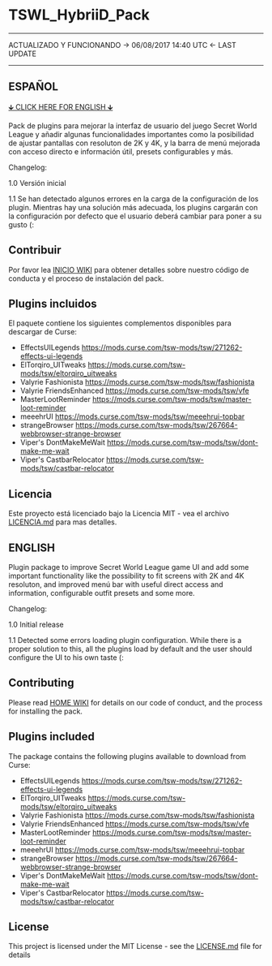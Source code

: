 # TSWL_HybriiD_Pack
___
ACTUALIZADO Y FUNCIONANDO -> 06/08/2017 14:40 UTC <- LAST UPDATE           
___

## ESPAÑOL
[🡳 CLICK HERE FOR ENGLISH 🡳](https://github.com/HybriiDuo/TSWL_HybriiD_Pack/blob/master/README.md#english) 

Pack de plugins para mejorar la interfaz de usuario del juego Secret World League y añadir algunas funcionalidades importantes como la posibilidad de ajustar pantallas con resoluton de 2K y 4K, y la barra de menú mejorada con acceso directo e información útil, presets configurables y más.

Changelog:

1.0 Versión inicial

1.1 Se han detectado algunos errores en la carga de la configuración de los plugin. Mientras hay una solución más adecuada, los plugins cargarán con la configuración por defecto que el usuario deberá cambiar para poner a su gusto (:

## Contribuir

Por favor lea [INICIO WIKI](https://github.com/HybriiDuo/TSWL_HybriiD_Pack/wiki) para obtener detalles sobre nuestro código de conducta y el proceso de instalación del pack.

## Plugins incluidos
El paquete contiene los siguientes complementos disponibles para descargar de Curse: 

- EffectsUILegends https://mods.curse.com/tsw-mods/tsw/271262-effects-ui-legends
- ElTorqiro_UITweaks https://mods.curse.com/tsw-mods/tsw/eltorqiro_uitweaks
- Valyrie Fashionista https://mods.curse.com/tsw-mods/tsw/fashionista
- Valyrie FriendsEnhanced https://mods.curse.com/tsw-mods/tsw/vfe
- MasterLootReminder https://mods.curse.com/tsw-mods/tsw/master-loot-reminder
- meeehrUI https://mods.curse.com/tsw-mods/tsw/meeehrui-topbar
- strangeBrowser https://mods.curse.com/tsw-mods/tsw/267664-webbrowser-strange-browser
- Viper's DontMakeMeWait https://mods.curse.com/tsw-mods/tsw/dont-make-me-wait
- Viper's CastbarRelocator https://mods.curse.com/tsw-mods/tsw/castbar-relocator

## Licencia

Este proyecto está licenciado bajo la Licencia MIT - vea el archivo [LICENCIA.md](https://github.com/HybriiDuo/TSWL_HybriiD_Pack/blob/master/LICENCIA) para mas detalles.


## ENGLISH
Plugin package to improve Secret World League game UI and add some important functionality like the possibility to fit screens with 2K and 4K resoluton, and improved menú bar with useful direct access and information, configurable outfit presets and some more. 

Changelog:

1.0 Initial release

1.1 Detected some errors loading plugin configuration. While there is a proper solution to this, all the plugins load by default and the user should configure the UI to his own taste (:


## Contributing

Please read [HOME WIKI](https://github.com/HybriiDuo/TSWL_HybriiD_Pack/wiki) for details on our code of conduct, and the process for installing the pack.

## Plugins included
The package contains the following plugins available to download from Curse:

- EffectsUILegends https://mods.curse.com/tsw-mods/tsw/271262-effects-ui-legends
- ElTorqiro_UITweaks https://mods.curse.com/tsw-mods/tsw/eltorqiro_uitweaks
- Valyrie Fashionista https://mods.curse.com/tsw-mods/tsw/fashionista
- Valyrie FriendsEnhanced https://mods.curse.com/tsw-mods/tsw/vfe
- MasterLootReminder https://mods.curse.com/tsw-mods/tsw/master-loot-reminder
- meeehrUI https://mods.curse.com/tsw-mods/tsw/meeehrui-topbar
- strangeBrowser https://mods.curse.com/tsw-mods/tsw/267664-webbrowser-strange-browser
- Viper's DontMakeMeWait https://mods.curse.com/tsw-mods/tsw/dont-make-me-wait
- Viper's CastbarRelocator https://mods.curse.com/tsw-mods/tsw/castbar-relocator

## License

This project is licensed under the MIT License - see the [LICENSE.md](https://github.com/HybriiDuo/TSWL_HybriiD_Pack/blob/master/LICENSE) file for details

